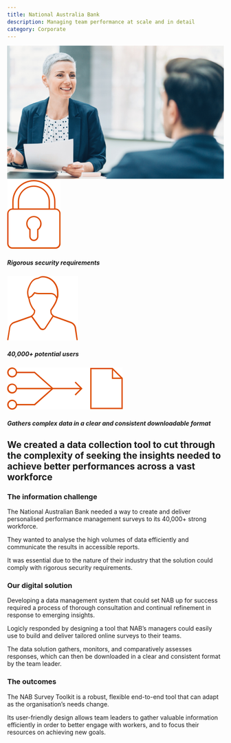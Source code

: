```yaml
---
title: National Australia Bank
description: Managing team performance at scale and in detail
category: Corporate
---
```

<div class="grid grid-cols-12">

<div class="col-span-12 project-images">
    <img src="/Projects/Images/14_National_Australia_Bank/National-Australia-Bank-coworkers-meeting.jpg" />
</div>

<div class="col-span-3 icons-sidebar">
<div>
<img src="/Projects/Icons/14_National_Australia_Bank/Rigorous_security_requirements.svg" />

##### Rigorous security requirements
</div>

<div>
<img src="/Projects/Icons/14_National_Australia_Bank/40000_potential_users.svg" />

##### 40,000+ potential users
</div>

<div class="icons-sidebar-last">
<img src="/Projects/Icons/14_National_Australia_Bank/Gathers_complex_data_in_a_clear_and_consistent_downloadable_format.svg" />

##### Gathers complex data in a clear and consistent downloadable format
</div>
</div>

<div class="col-span-9 project-text">
<div>

## We created a data collection tool to cut through the complexity of seeking the insights needed to achieve better performances across a vast workforce

### The information challenge
The National Australian Bank needed a way to create and deliver personalised performance management surveys to its 40,000+ strong workforce.

They wanted to analyse the high volumes of data efficiently and communicate the results in accessible reports.

It was essential due to the nature of their industry that the solution could comply with rigorous security requirements.

### Our digital solution
Developing a data management system that could set NAB up for success required a process of thorough consultation and continual refinement in response to emerging insights.

Logicly responded by designing a tool that NAB’s managers could easily use to build and deliver tailored online surveys to their teams.

The data solution gathers, monitors, and comparatively assesses responses, which can then be downloaded in a clear and consistent format by the team leader.

### The outcomes
The NAB Survey Toolkit is a robust, flexible end-to-end tool that can adapt as the organisation’s needs change.

Its user-friendly design allows team leaders to gather valuable information efficiently in order to better engage with workers, and to focus their resources on achieving new goals.

</div>
</div>
</div>
